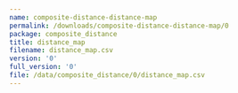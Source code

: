 ```yaml
---
name: composite-distance-distance-map
permalink: /downloads/composite-distance-distance-map/0
package: composite_distance
title: distance_map
filename: distance_map.csv
version: '0'
full_version: '0'
file: /data/composite_distance/0/distance_map.csv
---
```

